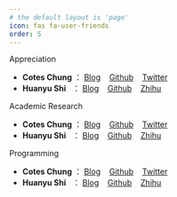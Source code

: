 ```yaml
---
# the default layout is 'page'
icon: fas fa-user-friends
order: 5
---
```


<div class="box-info" markdown="1">
<div class="title"> Appreciation </div>

- **Cotes Chung** ： [Blog](https://chirpy.cotes.page/)&nbsp;&nbsp;&nbsp;&nbsp;[Github](https://github.com/cotes2020)&nbsp;&nbsp;&nbsp;&nbsp;[Twitter](https://twitter.com/cotes2020)
- **Huanyu Shi** &nbsp;&nbsp;：&nbsp;[Blog](https://huanyushi.github.io/)&nbsp;&nbsp;&nbsp;&nbsp;[Github](https://github.com/huanyushi)&nbsp;&nbsp;&nbsp;&nbsp;[Zhihu](https://www.zhihu.com/people/za-ran-zhu-fu-liu-xing)

</div>

<div class="box-info" markdown="1">
<div class="title"> Academic Research </div>

- **Cotes Chung** ： [Blog](https://chirpy.cotes.page/)&nbsp;&nbsp;&nbsp;&nbsp;[Github](https://github.com/cotes2020)&nbsp;&nbsp;&nbsp;&nbsp;[Twitter](https://twitter.com/cotes2020)
- **Huanyu Shi** &nbsp;&nbsp;：&nbsp;[Blog](https://huanyushi.github.io/)&nbsp;&nbsp;&nbsp;&nbsp;[Github](https://github.com/huanyushi)&nbsp;&nbsp;&nbsp;&nbsp;[Zhihu](https://www.zhihu.com/people/za-ran-zhu-fu-liu-xing)

</div>

<div class="box-info" markdown="1">
<div class="title"> Programming </div>

- **Cotes Chung** ： [Blog](https://chirpy.cotes.page/)&nbsp;&nbsp;&nbsp;&nbsp;[Github](https://github.com/cotes2020)&nbsp;&nbsp;&nbsp;&nbsp;[Twitter](https://twitter.com/cotes2020)
- **Huanyu Shi** &nbsp;&nbsp;：&nbsp;[Blog](https://huanyushi.github.io/)&nbsp;&nbsp;&nbsp;&nbsp;[Github](https://github.com/huanyushi)&nbsp;&nbsp;&nbsp;&nbsp;[Zhihu](https://www.zhihu.com/people/za-ran-zhu-fu-liu-xing)

</div>